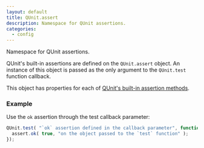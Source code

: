 ```yaml
---
layout: default
title: QUnit.assert
description: Namespace for QUnit assertions.
categories:
  - config
---
```


Namespace for QUnit assertions.

QUnit's built-in assertions are defined on the `QUnit.assert` object. An instance of this object is passed as the only argument to the `QUnit.test` function callback.

This object has properties for each of [QUnit's built-in assertion methods](/assert/).

### Example

Use the `ok` assertion through the test callback parameter:

```js
QUnit.test( "`ok` assertion defined in the callback parameter", function( assert ) {
  assert.ok( true, "on the object passed to the `test` function" );
});
```

